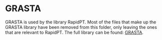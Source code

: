 # GRASTA

GRASTA is used by the library RapidPT. Most of the files that make up the GRASTA library have been removed from this folder, only leaving the ones that are relevant to RapidPT. The full library can be found: [GRASTA](https://sites.google.com/site/hejunzz/grasta).
